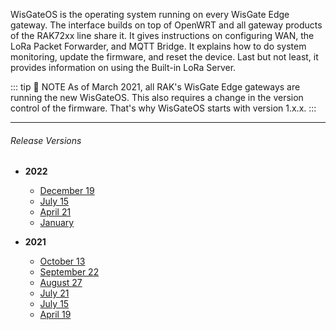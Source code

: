 <rk-head img="/assets/images/release-notes/wisgate-os.png"></rk-head>


WisGateOS is the operating system running on every WisGate Edge gateway. The interface builds on top of OpenWRT and all gateway products of the RAK72xx line share it. It gives instructions on configuring WAN, the LoRa Packet Forwarder, and MQTT Bridge. It explains how to do system monitoring, update the firmware, and reset the device. Last but not least, it provides information on using the Built-in LoRa Server.



::: tip 📝 NOTE
As of March 2021, all RAK's WisGate Edge gateways are running the new WisGateOS. This also requires a change in the version control of the firmware. That's why WisGateOS starts with version 1.x.x.
:::

---

###### Release Versions

- <b> 2022 </b>
    - [December 19](/Release-Notes/WisGateOS/2022/December-19/)
    - [July 15](/Release-Notes/WisGateOS/2022/July-15/)
    - [April 21](/Release-Notes/WisGateOS/2022/April-21/)
    - [January](/Release-Notes/WisGateOS/2022/January-22/)


- <b> 2021 </b>
    - [October 13](/Release-Notes/WisGateOS/2021/October-13/)
    - [September 22](/Release-Notes/WisGateOS/2021/September-22/)
    - [August 27](/Release-Notes/WisGateOS/2021/August-27/)
    - [July 21](/Release-Notes/WisGateOS/2021/July-21/)
    - [July 15](/Release-Notes/WisGateOS/2021/July-15/)
    - [April 19](/Release-Notes/WisGateOS/2021/April-19/)



